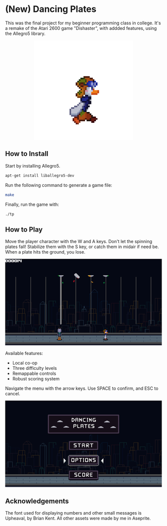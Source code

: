 
# (New) Dancing Plates

This was the final project for my beginner programming class in college. It's a remake of the Atari 2600 game "Dishaster", with addded features, using the Allegro5 library.

<p align="center">
  <img src="https://github.com/matp30/dancing-plates/blob/e5b2b78a2e54c1cc45abd49e69eb0dd5678f1881/images/completehunt.gif" />
</p>


## How to Install

Start by installing Allegro5.
```bash
apt-get install liballegro5-dev
```
Run the following command to generate a game file:
```bash
make
```
Finally, run the game with:
```bash
./tp
```

## How to Play

Move the player character with the W and A keys. Don't let the spinning plates fall! Stabilize them with the S key, or catch them in midair if need be. When a plate hits the ground, you lose.

<p align="center">
  <img src="https://github.com/matp30/dancing-plates/blob/e13a99abcf848276ebade1c88d02510867e75f6f/images/screenshot-2.png" />
</p>

Available features:
- Local co-op
- Three difficulty levels
- Remappable controls
- Robust scoring system

Navigate the menu with the arrow keys. Use SPACE to confirm, and ESC to cancel.

<p align="center">
  <img src="https://github.com/matp30/dancing-plates/blob/e13a99abcf848276ebade1c88d02510867e75f6f/images/screenshot-1.png" />
</p>

## Acknowledgements

The font used for displaying numbers and other small messages is Upheaval, by Brian Kent.
All other assets were made by me in Aseprite.

